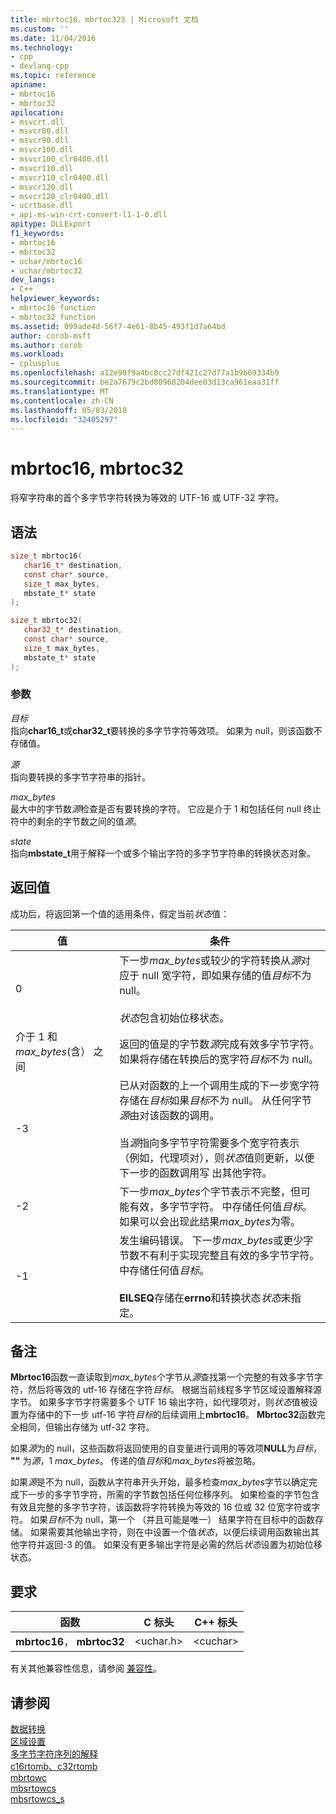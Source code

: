 ```yaml
---
title: mbrtoc16、mbrtoc323 | Microsoft 文档
ms.custom: ''
ms.date: 11/04/2016
ms.technology:
- cpp
- devlang-cpp
ms.topic: reference
apiname:
- mbrtoc16
- mbrtoc32
apilocation:
- msvcrt.dll
- msvcr80.dll
- msvcr90.dll
- msvcr100.dll
- msvcr100_clr0400.dll
- msvcr110.dll
- msvcr110_clr0400.dll
- msvcr120.dll
- msvcr120_clr0400.dll
- ucrtbase.dll
- api-ms-win-crt-convert-l1-1-0.dll
apitype: DLLExport
f1_keywords:
- mbrtoc16
- mbrtoc32
- uchar/mbrtoc16
- uchar/mbrtoc32
dev_langs:
- C++
helpviewer_keywords:
- mbrtoc16 function
- mbrtoc32 function
ms.assetid: 099ade4d-56f7-4e61-8b45-493f1d7a64bd
author: corob-msft
ms.author: corob
ms.workload:
- cplusplus
ms.openlocfilehash: a12e90f9a4bc0cc27df421c27d77a1b9b69334b9
ms.sourcegitcommit: be2a7679c2bd80968204dee03d13ca961eaa31ff
ms.translationtype: MT
ms.contentlocale: zh-CN
ms.lasthandoff: 05/03/2018
ms.locfileid: "32405297"
---
```

# <a name="mbrtoc16-mbrtoc32"></a>mbrtoc16, mbrtoc32

将窄字符串的首个多字节字符转换为等效的 UTF-16 或 UTF-32 字符。

## <a name="syntax"></a>语法

```C
size_t mbrtoc16(
   char16_t* destination,
   const char* source,
   size_t max_bytes,
   mbstate_t* state
);

size_t mbrtoc32(
   char32_t* destination,
   const char* source,
   size_t max_bytes,
   mbstate_t* state
);

```

### <a name="parameters"></a>参数

*目标*<br/>
指向**char16_t**或**char32_t**要转换的多字节字符等效项。 如果为 null，则该函数不存储值。

*源*<br/>
指向要转换的多字节字符串的指针。

*max_bytes*<br/>
最大中的字节数*源*检查是否有要转换的字符。 它应是介于 1 和包括任何 null 终止符中的剩余的字节数之间的值*源*。

*state*<br/>
指向**mbstate_t**用于解释一个或多个输出字符的多字节字符串的转换状态对象。

## <a name="return-value"></a>返回值

成功后，将返回第一个值的适用条件，假定当前*状态*值：

|值|条件|
|-----------|---------------|
|0|下一步*max_bytes*或较少的字符转换从*源*对应于 null 宽字符，即如果存储的值*目标*不为 null。<br /><br /> *状态*包含初始位移状态。|
|介于 1 和*max_bytes*(含） 之间|返回的值是的字节数*源*完成有效多字节字符。 如果将存储在转换后的宽字符*目标*不为 null。|
|-3|已从对函数的上一个调用生成的下一步宽字符存储在*目标*如果*目标*不为 null。 从任何字节*源*由对该函数的调用。<br /><br /> 当*源*指向多字节字符需要多个宽字符表示 （例如，代理项对），则*状态*值则更新，以便下一步的函数调用写 出其他字符。|
|-2|下一步*max_bytes*个字节表示不完整，但可能有效，多字节字符。 中存储任何值*目标*。 如果可以会出现此结果*max_bytes*为零。|
|-1|发生编码错误。 下一步*max_bytes*或更少字节数不有利于实现完整且有效的多字节字符。 中存储任何值*目标*。<br /><br /> **EILSEQ**存储在**errno**和转换状态*状态*未指定。|

## <a name="remarks"></a>备注

**Mbrtoc16**函数一直读取到*max_bytes*个字节从*源*查找第一个完整的有效多字节字符，然后将等效的 utf-16 存储在字符*目标*。 根据当前线程多字节区域设置解释源字节。 如果多字节字符需要多个 UTF 16 输出字符，如代理项对，则*状态*值被设置为存储中的下一步 utf-16 字符*目标*的后续调用上**mbrtoc16**。 **Mbrtoc32**函数完全相同，但输出存储为 utf-32 字符。

如果*源*为的 null，这些函数将返回使用的自变量进行调用的等效项**NULL**为*目标*， **""** 为*源*，1 *max_bytes*。 传递的值*目标*和*max_bytes*将被忽略。

如果*源*是不为 null，函数从字符串开头开始，最多检查*max_bytes*字节以确定完成下一步的多字节字符，所需的字节数包括任何位移序列。 如果检查的字节包含有效且完整的多字节字符，该函数将字符转换为等效的 16 位或 32 位宽字符或字符。 如果*目标*不为 null，第一个 （并且可能是唯一） 结果字符在目标中的函数存储。 如果需要其他输出字符，则在中设置一个值*状态*，以便后续调用函数输出其他字符并返回-3 的值。 如果没有更多输出字符是必需的然后*状态*设置为初始位移状态。

## <a name="requirements"></a>要求

|函数|C 标头|C++ 标头|
|--------------|--------------|------------------|
|**mbrtoc16**， **mbrtoc32**|\<uchar.h>|\<cuchar>|

有关其他兼容性信息，请参阅 [兼容性](../../c-runtime-library/compatibility.md)。

## <a name="see-also"></a>请参阅

[数据转换](../../c-runtime-library/data-conversion.md)<br/>
[区域设置](../../c-runtime-library/locale.md)<br/>
[多字节字符序列的解释](../../c-runtime-library/interpretation-of-multibyte-character-sequences.md)<br/>
[c16rtomb、c32rtomb](c16rtomb-c32rtomb1.md)<br/>
[mbrtowc](mbrtowc.md)<br/>
[mbsrtowcs](mbsrtowcs.md)<br/>
[mbsrtowcs_s](mbsrtowcs-s.md)<br/>
